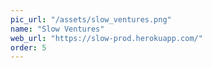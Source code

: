 ```yaml
---
pic_url: "/assets/slow_ventures.png"
name: "Slow Ventures"
web_url: "https://slow-prod.herokuapp.com/"
order: 5
---
```


